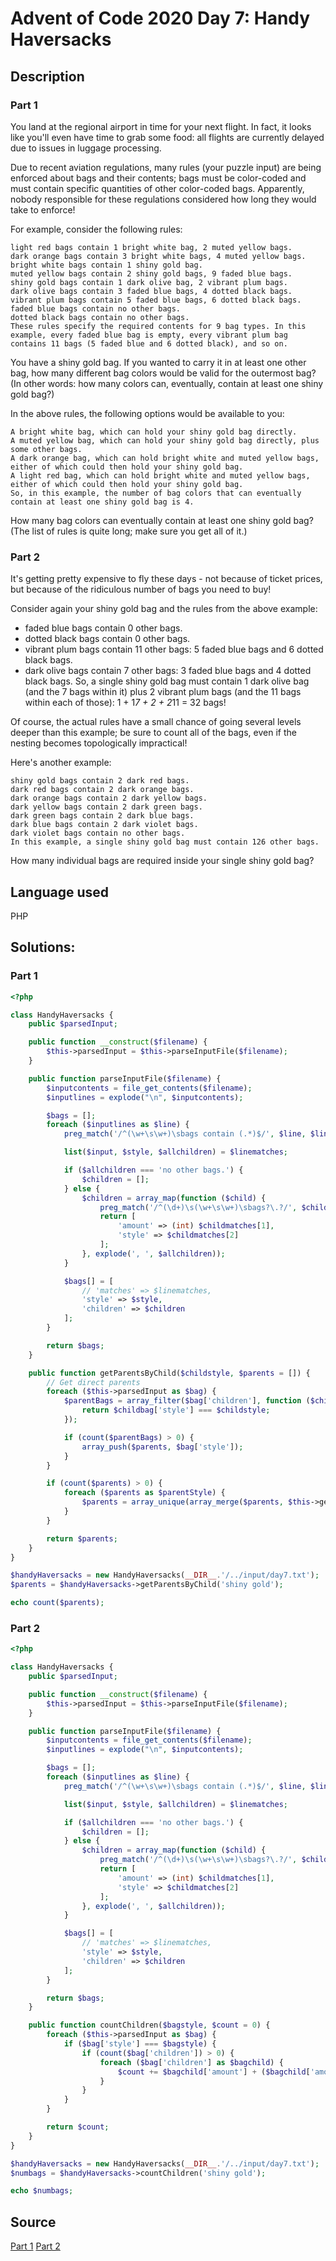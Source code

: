 # Advent of Code 2020 Day 7: Handy Haversacks
## Description
### Part 1
You land at the regional airport in time for your next flight. In fact, it looks like you'll even have time to grab some food: all flights are currently delayed due to issues in luggage processing.

Due to recent aviation regulations, many rules (your puzzle input) are being enforced about bags and their contents; bags must be color-coded and must contain specific quantities of other color-coded bags. Apparently, nobody responsible for these regulations considered how long they would take to enforce!

For example, consider the following rules:
```
light red bags contain 1 bright white bag, 2 muted yellow bags.
dark orange bags contain 3 bright white bags, 4 muted yellow bags.
bright white bags contain 1 shiny gold bag.
muted yellow bags contain 2 shiny gold bags, 9 faded blue bags.
shiny gold bags contain 1 dark olive bag, 2 vibrant plum bags.
dark olive bags contain 3 faded blue bags, 4 dotted black bags.
vibrant plum bags contain 5 faded blue bags, 6 dotted black bags.
faded blue bags contain no other bags.
dotted black bags contain no other bags.
These rules specify the required contents for 9 bag types. In this example, every faded blue bag is empty, every vibrant plum bag contains 11 bags (5 faded blue and 6 dotted black), and so on.
```

You have a shiny gold bag. If you wanted to carry it in at least one other bag, how many different bag colors would be valid for the outermost bag? (In other words: how many colors can, eventually, contain at least one shiny gold bag?)

In the above rules, the following options would be available to you:
```
A bright white bag, which can hold your shiny gold bag directly.
A muted yellow bag, which can hold your shiny gold bag directly, plus some other bags.
A dark orange bag, which can hold bright white and muted yellow bags, either of which could then hold your shiny gold bag.
A light red bag, which can hold bright white and muted yellow bags, either of which could then hold your shiny gold bag.
So, in this example, the number of bag colors that can eventually contain at least one shiny gold bag is 4.
```

How many bag colors can eventually contain at least one shiny gold bag? (The list of rules is quite long; make sure you get all of it.)

### Part 2
It's getting pretty expensive to fly these days - not because of ticket prices, but because of the ridiculous number of bags you need to buy!

Consider again your shiny gold bag and the rules from the above example:
- faded blue bags contain 0 other bags.
- dotted black bags contain 0 other bags.
- vibrant plum bags contain 11 other bags: 5 faded blue bags and 6 dotted black bags.
- dark olive bags contain 7 other bags: 3 faded blue bags and 4 dotted black bags.
So, a single shiny gold bag must contain 1 dark olive bag (and the 7 bags within it) plus 2 vibrant plum bags (and the 11 bags within each of those): 1 + 1*7 + 2 + 2*11 = 32 bags!

Of course, the actual rules have a small chance of going several levels deeper than this example; be sure to count all of the bags, even if the nesting becomes topologically impractical!

Here's another example:
```
shiny gold bags contain 2 dark red bags.
dark red bags contain 2 dark orange bags.
dark orange bags contain 2 dark yellow bags.
dark yellow bags contain 2 dark green bags.
dark green bags contain 2 dark blue bags.
dark blue bags contain 2 dark violet bags.
dark violet bags contain no other bags.
In this example, a single shiny gold bag must contain 126 other bags.
```

How many individual bags are required inside your single shiny gold bag?

## Language used
PHP

## Solutions:
### Part 1
```php
<?php

class HandyHaversacks {
    public $parsedInput;

    public function __construct($filename) {
        $this->parsedInput = $this->parseInputFile($filename);
    }

    public function parseInputFile($filename) {
        $inputcontents = file_get_contents($filename);
        $inputlines = explode("\n", $inputcontents);

        $bags = [];
        foreach ($inputlines as $line) {
            preg_match('/^(\w+\s\w+)\sbags contain (.*)$/', $line, $linematches);

            list($input, $style, $allchildren) = $linematches;

            if ($allchildren === 'no other bags.') {
                $children = [];
            } else {
                $children = array_map(function ($child) {
                    preg_match('/^(\d+)\s(\w+\s\w+)\sbags?\.?/', $child, $childmatches);
                    return [
                        'amount' => (int) $childmatches[1],
                        'style' => $childmatches[2]
                    ];
                }, explode(', ', $allchildren));
            }

            $bags[] = [
                // 'matches' => $linematches,
                'style' => $style,
                'children' => $children
            ];
        }

        return $bags;
    }

    public function getParentsByChild($childstyle, $parents = []) {
        // Get direct parents
        foreach ($this->parsedInput as $bag) {
            $parentBags = array_filter($bag['children'], function ($childbag) use ($childstyle) {
                return $childbag['style'] === $childstyle;
            });

            if (count($parentBags) > 0) {
                array_push($parents, $bag['style']);
            }
        }

        if (count($parents) > 0) {
            foreach ($parents as $parentStyle) {
                $parents = array_unique(array_merge($parents, $this->getParentsByChild($parentStyle)));
            }
        }

        return $parents;      
    }
}

$handyHaversacks = new HandyHaversacks(__DIR__.'/../input/day7.txt');
$parents = $handyHaversacks->getParentsByChild('shiny gold');

echo count($parents);
```

### Part 2
```php
<?php

class HandyHaversacks {
    public $parsedInput;

    public function __construct($filename) {
        $this->parsedInput = $this->parseInputFile($filename);
    }

    public function parseInputFile($filename) {
        $inputcontents = file_get_contents($filename);
        $inputlines = explode("\n", $inputcontents);

        $bags = [];
        foreach ($inputlines as $line) {
            preg_match('/^(\w+\s\w+)\sbags contain (.*)$/', $line, $linematches);

            list($input, $style, $allchildren) = $linematches;

            if ($allchildren === 'no other bags.') {
                $children = [];
            } else {
                $children = array_map(function ($child) {
                    preg_match('/^(\d+)\s(\w+\s\w+)\sbags?\.?/', $child, $childmatches);
                    return [
                        'amount' => (int) $childmatches[1],
                        'style' => $childmatches[2]
                    ];
                }, explode(', ', $allchildren));
            }

            $bags[] = [
                // 'matches' => $linematches,
                'style' => $style,
                'children' => $children
            ];
        }

        return $bags;
    }

    public function countChildren($bagstyle, $count = 0) {
        foreach ($this->parsedInput as $bag) {
            if ($bag['style'] === $bagstyle) {
                if (count($bag['children']) > 0) {                    
                    foreach ($bag['children'] as $bagchild) {
                        $count += $bagchild['amount'] + ($bagchild['amount'] * $this->countChildren($bagchild['style']));
                    }
                }
            }
        }

        return $count;
    }
}

$handyHaversacks = new HandyHaversacks(__DIR__.'/../input/day7.txt');
$numbags = $handyHaversacks->countChildren('shiny gold');

echo $numbags;
```

## Source
[Part 1](./code/day7-1.php)
[Part 2](./code/day7-2.php)
